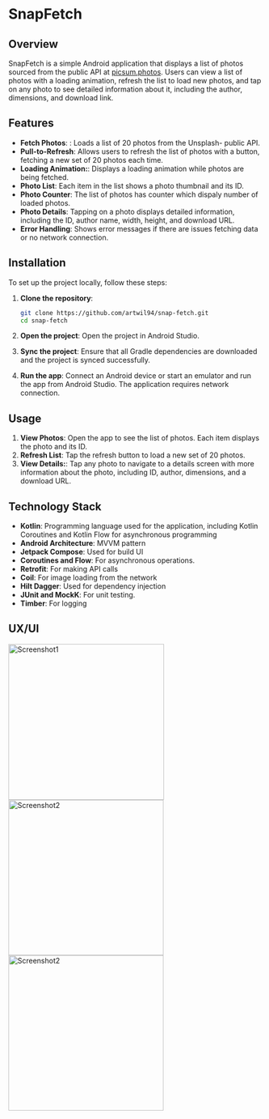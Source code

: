 # SnapFetch

## Overview

SnapFetch is a simple Android application that displays a list of photos sourced from the public API at <a href="https://picsum.photos/">picsum.photos</a>. Users can view a list of photos with a loading animation, refresh the list to load new photos, and tap on any photo to see detailed information about it, including the author, dimensions, and download link.

## Features

- **Fetch Photos**: : Loads a list of 20 photos from the Unsplash- public API.
- **Pull-to-Refresh**: Allows users to refresh the list of photos with a button, fetching a new set of 20 photos each time.
- **Loading Animation:**: Displays a loading animation while photos are being fetched.
- **Photo List**: Each item in the list shows a photo thumbnail and its ID.
- **Photo Counter**: The list of photos has counter which dispaly number of loaded photos.
- **Photo Details**: Tapping on a photo displays detailed information, including the ID, author name, width, height, and download URL.
- **Error Handling**: Shows error messages if there are issues fetching data or no network connection.

## Installation

To set up the project locally, follow these steps:

1. **Clone the repository**:
    ```bash
    git clone https://github.com/artwil94/snap-fetch.git
    cd snap-fetch
    ```

2. **Open the project**: Open the project in Android Studio.

3. **Sync the project**: Ensure that all Gradle dependencies are downloaded and the project is synced successfully.

4. **Run the app**: Connect an Android device or start an emulator and run the app from Android Studio. The application requires network connection.

## Usage

1. **View Photos**: Open the app to see the list of photos. Each item displays the photo and its ID.
2. **Refresh List**: Tap the refresh button to load a new set of 20 photos.
3. **View Details:**: Tap any photo to navigate to a details screen with more information about the photo, including ID, author, dimensions, and a download URL.

## Technology Stack

- **Kotlin**: Programming language used for the application, including Kotlin Coroutines and Kotlin Flow for asynchronous programming
- **Android Architecture**: MVVM pattern
- **Jetpack Compose**: Used for build UI
- **Coroutines and Flow**: For asynchronous operations.
- **Retrofit**: For making API calls
- **Coil**: For image loading from the network
- **Hilt Dagger**: Used for dependency injection
- **JUnit and MockK**: For unit testing.
- **Timber**: For logging

## UX/UI

<img width="308" alt="Screenshot1" src="https://github.com/user-attachments/assets/d3a3c506-7f69-4c82-bbc1-813dce936bfc">
<img width="307" alt="Screenshot2" src="https://github.com/user-attachments/assets/bd8d4c25-4a36-4a7f-8295-4fcab6caf680">
<img width="307" alt="Screenshot2" src="https://github.com/user-attachments/assets/01e5efc4-1a59-4384-8417-19707d71efdf">
